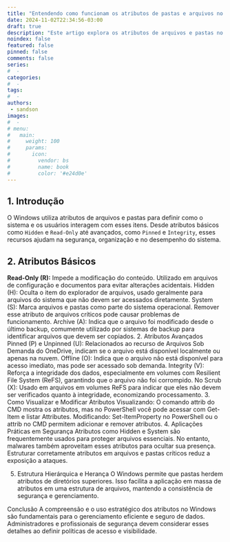 ```yaml
---
title: "Entendendo como funcionam os atributos de pastas e arquivos no Windows"
date: 2024-11-02T22:34:56-03:00
draft: true
description: "Este artigo explora os atributos de arquivos e pastas no Windows, como Hidden, System, Read-Only, e atributos avançados. Aborda definições, funcionamento e usos em segurança e gestão."
noindex: false
featured: false
pinned: false
comments: false
series:
#  - 
categories:
#  - 
tags:
#  - 
authors:
 - sandson
images:
#  - 
# menu:
#   main:
#     weight: 100
#     params:
#       icon:
#         vendor: bs
#         name: book
#         color: '#e24d0e'
---
```


## 1. Introdução

O Windows utiliza atributos de arquivos e pastas para definir como o sistema e os usuários interagem com esses itens. Desde atributos básicos como `Hidden` e `Read-Only` até avançados, como `Pinned` e `Integrity`, esses recursos ajudam na segurança, organização e no desempenho do sistema.

## 2. Atributos Básicos

**Read-Only (R):** Impede a modificação do conteúdo. Utilizado em arquivos de configuração e documentos para evitar alterações acidentais.
Hidden (H): Oculta o item do explorador de arquivos, usado geralmente para arquivos do sistema que não devem ser acessados diretamente.
System (S): Marca arquivos e pastas como parte do sistema operacional. Remover esse atributo de arquivos críticos pode causar problemas de funcionamento.
Archive (A): Indica que o arquivo foi modificado desde o último backup, comumente utilizado por sistemas de backup para identificar arquivos que devem ser copiados.
2. Atributos Avançados
Pinned (P) e Unpinned (U): Relacionados ao recurso de Arquivos Sob Demanda do OneDrive, indicam se o arquivo está disponível localmente ou apenas na nuvem.
Offline (O): Indica que o arquivo não está disponível para acesso imediato, mas pode ser acessado sob demanda.
Integrity (V): Reforça a integridade dos dados, especialmente em volumes com Resilient File System (ReFS), garantindo que o arquivo não foi corrompido.
No Scrub (X): Usado em arquivos em volumes ReFS para indicar que eles não devem ser verificados quanto à integridade, economizando processamento.
3. Como Visualizar e Modificar Atributos
Visualizando: O comando attrib do CMD mostra os atributos, mas no PowerShell você pode acessar com Get-Item e listar Attributes.
Modificando: Set-ItemProperty no PowerShell ou o attrib no CMD permitem adicionar e remover atributos.
4. Aplicações Práticas em Segurança
Atributos como Hidden e System são frequentemente usados para proteger arquivos essenciais. No entanto, malwares também aproveitam esses atributos para ocultar sua presença. Estruturar corretamente atributos em arquivos e pastas críticos reduz a exposição a ataques.

5. Estrutura Hierárquica e Herança
O Windows permite que pastas herdem atributos de diretórios superiores. Isso facilita a aplicação em massa de atributos em uma estrutura de arquivos, mantendo a consistência de segurança e gerenciamento.

Conclusão
A compreensão e o uso estratégico dos atributos no Windows são fundamentais para o gerenciamento eficiente e seguro de dados. Administradores e profissionais de segurança devem considerar esses detalhes ao definir políticas de acesso e visibilidade.